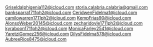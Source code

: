 GriseldaIphigenia112@icloud.com
storia.calabria.calabria@gmail.com
banksparra1711ph2@icloud.com
CeridwenFidelma1@icloud.com
camilowarren1711ph2@icloud.com
KempFrias90@icloud.com
AlonsoWeber20145@icloud.com
zecharidoyle1711ph2@icloud.com
kyraboon1711ph2@icloud.com
MonicaFarley2541@icloud.com
YaretziGomez256@icloud.com
DilysFidelma578@icloud.com
AubreeRios8475@icloud.com
